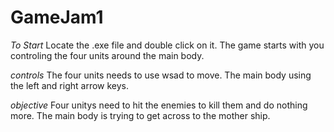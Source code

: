 # GameJam1

*To Start*
Locate the .exe file and double click on it. The game starts with you controling the four units around the main body.

*controls*
The four units needs to use wsad to move.
The main body using the left and right arrow keys.

*objective*
Four unitys need to hit the enemies to kill them and do nothing more.
The main body is trying to get across to the mother ship.

